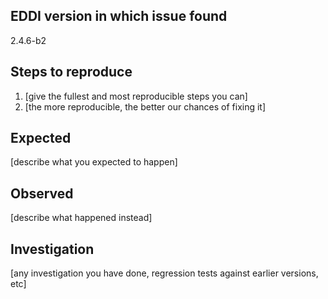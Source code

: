 ## EDDI version in which issue found
2.4.6-b2

## Steps to reproduce

1. [give the fullest and most reproducible steps you can]
2. [the more reproducible, the better our chances of fixing it]

## Expected
[describe what you expected to happen]

## Observed
[describe what happened instead]

## Investigation
[any investigation you have done, regression tests against earlier versions, etc]
